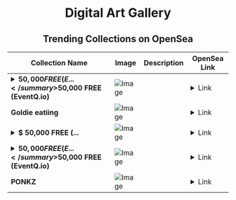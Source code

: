 <div align="center">

# Digital Art Gallery

## Trending Collections on OpenSea

| Collection Name                       | Image                                                                                     | Description                       | OpenSea Link                                                                                          |
|---------------------------------------|-------------------------------------------------------------------------------------------|-----------------------------------|--------------------------------------------------------------------------------------------------------|
| **<details><summary>$50,000 FREE (E...</summary>$50,000 FREE (EventQ.io)</details>** | ![Image](https://i.seadn.io/s/raw/files/a4919fe4cd25f9be1530f3ebd7249719.png?w=500&auto=format?w=200&auto=format) |  | <details><summary>Link</summary>[$50,000 FREE (EventQ.io)](https://opensea.io/collection/50000-free-eventq-io-386)</details> |
| **Goldie eatiing** | ![Image](https://i.seadn.io/s/raw/files/3351c21dc9e6034d7e33303aba0a4b15.jpg?w=500&auto=format?w=200&auto=format) |  | <details><summary>Link</summary>[Goldie eatiing](https://opensea.io/collection/goldie-eatiing)</details> |
| **<details><summary>$ 50,000 FREE (...</summary>$ 50,000 FREE (mebounty.io)</details>** | ![Image](https://i.seadn.io/s/raw/files/75fe7d0c182238a8134b66c900093296.png?w=500&auto=format?w=200&auto=format) |  | <details><summary>Link</summary>[$ 50,000 FREE (mebounty.io)](https://opensea.io/collection/50000-free-mebounty-io-2530)</details> |
| **<details><summary>$50,000 FREE (E...</summary>$50,000 FREE (EventQ.io)</details>** | ![Image](https://i.seadn.io/s/raw/files/a4919fe4cd25f9be1530f3ebd7249719.png?w=500&auto=format?w=200&auto=format) |  | <details><summary>Link</summary>[$50,000 FREE (EventQ.io)](https://opensea.io/collection/50000-free-eventq-io-385)</details> |
| **PONKZ** | ![Image](https://i.seadn.io/s/raw/files/ec30d188cf50dc333ca0c50f280a87c2.gif?w=500&auto=format?w=200&auto=format) |  | <details><summary>Link</summary>[PONKZ](https://opensea.io/collection/ponkz-1)</details> |

</div>